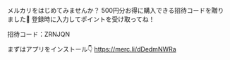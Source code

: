 メルカリをはじめてみませんか？
500円分お得に購入できる招待コードを贈りました🎁
登録時に入力してポイントを受け取ってね！

招待コード：ZRNJQN

まずはアプリをインストール👇
https://merc.li/dDedmNWRa